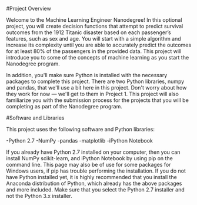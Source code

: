 #Project Overview

Welcome to the Machine Learning Engineer Nanodegree! In this optional project, you will create decision functions that attempt to predict survival outcomes from the 1912 Titanic disaster based on each passenger’s features, such as sex and age. You will start with a simple algorithm and increase its complexity until you are able to accurately predict the outcomes for at least 80% of the passengers in the provided data. This project will introduce you to some of the concepts of machine learning as you start the Nanodegree program.

In addition, you'll make sure Python is installed with the necessary packages to complete this project. There are two Python libraries, numpy and pandas, that we'll use a bit here in this project. Don't worry about how they work for now — we'll get to them in Project 1. This project will also familiarize you with the submission process for the projects that you will be completing as part of the Nanodegree program.

#Software and Libraries

This project uses the following software and Python libraries:

-Python 2.7
-NumPy
-pandas
-matplotlib
-iPython Notebook

If you already have Python 2.7 installed on your computer, then you can install NumPy scikit-learn, and iPython Notebook by using pip on the command line. This page may also be of use for some packages for Windows users, if pip has trouble performing the installation. If you do not have Python installed yet, it is highly recommended that you install the Anaconda distribution of Python, which already has the above packages and more included. Make sure that you select the Python 2.7 installer and not the Python 3.x installer.
